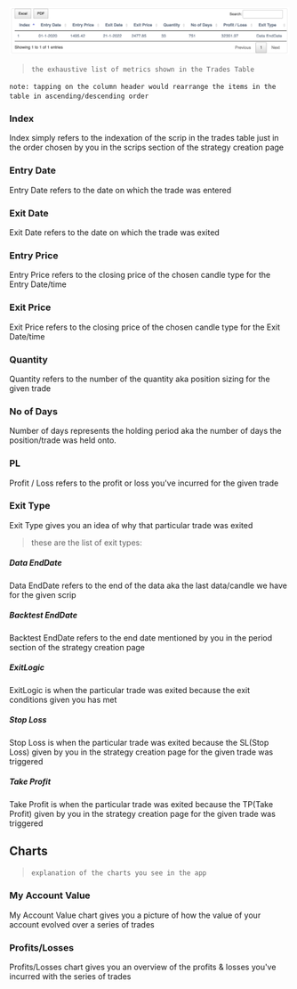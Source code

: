 

![](https://github.com/tradistory/documentation/raw/main/assets/images/backtest_report_trades.png)

> `the exhaustive list of metrics shown in the Trades Table`

`note: tapping on the column header would rearrange the items in the table in ascending/descending order`

### Index
Index simply refers to the indexation of the scrip in the trades table just in the order chosen by you in the scrips section of the strategy creation page

### Entry Date
Entry Date refers to the date on which the trade was entered

### Exit Date
Exit Date refers to the date on which the trade was exited

### Entry Price
Entry Price refers to the closing price of the chosen candle type for the Entry Date/time

### Exit Price
Exit Price refers to the closing price of the chosen candle type for the Exit Date/time

### Quantity
Quantity refers to the number of the quantity aka position sizing for the given trade

### No of Days
Number of days represents the holding period aka the number of days the position/trade was held onto.

### PL
Profit / Loss refers to the profit or loss you've incurred for the given trade

### Exit Type
Exit Type gives you an idea of why that particular trade was exited

> these are the list of exit types:

##### Data EndDate
Data EndDate refers to the end of the data aka the last data/candle we have for the given scrip

##### Backtest EndDate
Backtest EndDate refers to the end date mentioned by you in the period section of the strategy creation page

##### ExitLogic
ExitLogic is when the particular trade was exited because the exit conditions given you has met

##### Stop Loss
Stop Loss is when the particular trade was exited because the SL(Stop Loss) given by you in the strategy creation page for the given trade was triggered

##### Take Profit
Take Profit is when the particular trade was exited because the TP(Take Profit) given by you in the strategy creation page for the given trade was triggered

## Charts
> `explanation of the charts you see in the app`

### My Account Value
My Account Value chart gives you a picture of how the value of your account evolved over a series of trades

### Profits/Losses
Profits/Losses chart gives you an overview of the profits & losses you've incurred with the series of trades
